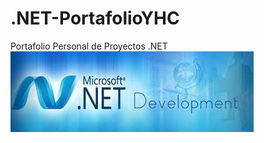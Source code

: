 # .NET-PortafolioYHC
Portafolio Personal de Proyectos .NET
<img src="https://github.com/yhorta/.NET-PortafolioYHC/blob/main/net2.png">
